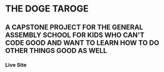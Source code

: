 # THE DOGE TAROGE  
## A CAPSTONE PROJECT FOR THE GENERAL ASSEMBLY SCHOOL FOR KIDS WHO CAN'T CODE GOOD AND WANT TO LEARN HOW TO DO OTHER THINGS GOOD AS WELL

### Live Site

